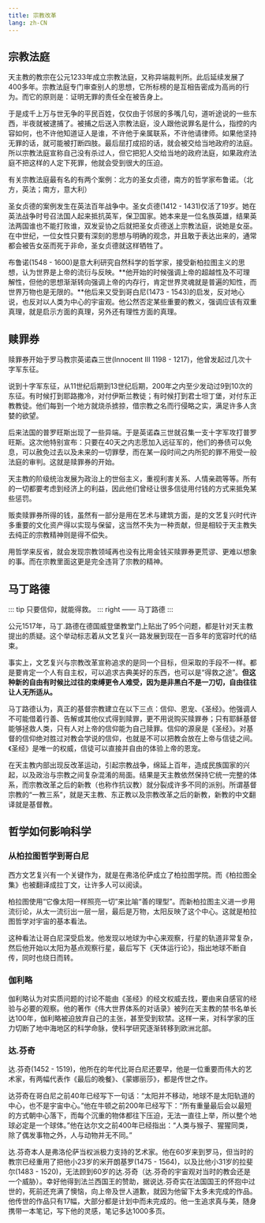```yaml
---
title: 宗教改革
lang: zh-CN
---
```


## 宗教法庭

天主教的教宗在公元1233年成立宗教法庭，又称异端裁判所。此后延续发展了400多年。宗教法庭专门审查别人的思想，它所标榜的是互相告密成为高尚的行为。而它的原则是：证明无罪的责任全在被告身上。

于是成千上万与世无争的平民百姓，仅仅由于邻居的多嘴几句，道听途说的一些东西，半夜就被逮捕了。被捕之后送入宗教法庭，没人跟他说罪名是什么，指控的内容如何，也不许他知道证人是谁，不许他于亲属联系，不许他请律师。如果他坚持无罪的话，就可能被打断四肢。最后屈打成招的话，就会被交给当地政府的法庭。所以宗教法庭宣称自己没有杀过人，但它把犯人交给当地的政府法庭，如果政府法庭不把这样的人定下死罪，他就会受到很大的压迫。

有关宗教法庭最有名的有两个案例：北方的圣女贞德，南方的哲学家布鲁诺。（北方，英法；南方，意大利）

圣女贞德的案例发生在英法百年战争中。圣女贞德(1412 - 1431)仅活了19岁。她在英法战争时号召法国人起来抵抗英军，保卫国家。她本来是一位名族英雄，结果英法两国谁也不能打败谁，双发妥协之后就把圣女贞德送上宗教法庭，说她是女巫。在中世纪，一位女性只要有深刻的思想与明确的观念，并且敢于表达出来的，通常都会被告女巫而死于非命，圣女贞德就这样牺牲了。

布鲁诺(1548 - 1600)是意大利研究自然科学的哲学家，接受新柏拉图主义的思想，认为世界是上帝的流衍与反映。**他开始的时候强调上帝的超越性及不可理解性，但他的思想渐渐转向强调上帝的内存行，肯定世界灵魂就是普遍的知性，而世界万物也是无限的。**他后来又受到哥白尼(1473 - 1543)的启发，反对地心说，也反对以人类为中心的宇宙观。他公然否定某些重要的教义，强调应该有双重真理，就是启示方面的真理，另外还有理性方面的真理。


## 赎罪券

赎罪券开始于罗马教宗英诺森三世(Innocent Ⅲ 1198 - 1217)，他曾发起过几次十字军东征。

说到十字军东征，从11世纪后期到13世纪后期，200年之内至少发动过9到10次的东征。有时候打到耶路撒冷，对付伊斯兰教徒；有时候打到君士坦丁堡，对付东正教教徒。他们每到一个地方就烧杀掳掠，借宗教之名而行侵略之实，满足许多人贪婪的欲望。

后来法国的普罗旺斯出现了一些异端。于是英诺森三世就召集一支十字军攻打普罗旺斯。这次他特别宣布：只要在40天之内志愿加入远征军的，他们的券债可以免息，可以赦免过去以及未来的一切罪孽，而在某一段时间之内所犯的罪不用受一般法庭的审判。这就是赎罪券的开始。

天主教的阶级统治发展为政治上的世俗主义，重视利害关系、人情亲疏等等。所有的一切都要考虑到经济上的利益，因此他们曾经让很多信徒用付钱的方式来抵免某些惩罚。

贩卖赎罪券所得的钱，虽然有一部分是用在艺术与建筑方面，是的文艺复兴时代许多重要的文化资产得以实现与保留，这当然不失为一种贡献，但是相较于天主教失去纯正的宗教精神则是得不偿失。

用哲学来反省，就会发现宗教领域再也没有比用金钱买赎罪券更荒谬、更难以想象的事。而在宗教里面这更是完全违背了宗教的精神。


## 马丁路德

::: tip
只要信仰，就能得救。
::: right
—— 马丁路德
:::

公元1517年，马丁.路德在德国威登堡教堂门上贴出了95个问题，都是针对天主教提出的质疑。这个举动标志着从文艺复兴一路发展到现在一百多年的宽容时代的结束。

事实上，文艺复兴与宗教改革宣称追求的是同一个目标，但采取的手段不一样。都是要肯定一个人有自主权，可以追求古典美好的东西，也可以是“得救之途”。**但这种新的自由有时候比过往的束缚更令人难受，因为是非黑白不是一刀切，自由往往让人无所适从。**

马丁路德认为，真正的基督宗教建立在以下三点：信仰、恩宠、《圣经》。他强调人不可能借着行善、告解或其他仪式得到赎罪，更不用说购买赎罪券；只有耶稣基督能够拯救人类，只有人对上帝的信仰能为自己赎罪。信仰的源泉是《圣经》。对基督的信仰绝对胜过对教会学说的信仰，也就是不可以把教会放在上帝与信徒之间。《圣经》是唯一的权威，信徒可以直接并自由的体验上帝的恩宠。

在天主教内部出现反改革运动，引起宗教战争，绵延上百年，造成民族国家的兴起，以及政治与宗教之间复杂混淆的局面。结果是天主教依然保持它统一完整的体系，而宗教改革之后的新教（也称作抗议教）就分裂成许多不同的派别。所谓基督宗教的“一教三系”，就是天主教、东正教以及宗教改革之后的新教，新教的中文翻译就是基督教。


## 哲学如何影响科学

### 从柏拉图哲学到哥白尼

西方文艺复兴有一个关键作为，就是在弗洛伦萨成立了柏拉图学院。而《柏拉图全集》也被翻译成拉丁文，让许多人可以阅读。

柏拉图使用“它像太阳一样照亮一切”来比喻“善的理型”。而新柏拉图主义进一步用流衍论，从太一流衍出一层一层，最后是万物，太阳反映了这个中心。这就是柏拉图哲学对宇宙的基本看法。

这种看法让哥白尼深受启发。他发现以地球为中心来观察，行星的轨道非常复杂，然后他开始以太阳为基点观察行星，最后写下《天体运行论》，指出地球不断自传，同时也绕日而转。

### 伽利略

伽利略认为对实质问题的讨论不能由《圣经》的经文权威去找，要由来自感官的经验与必要的观察。他的著作《伟大世界体系的对话录》被列在天主教的禁书名单长达100年，伽利略被迫放弃自己的主张，甚至受到软禁。这样一来，对科学家的压力切断了地中海地区的科学命脉，使科学研究逐渐转移到欧洲北部。

### 达.芬奇

达.芬奇(1452 - 1519)，他所在的年代比哥白尼还要早，他是一位重要而伟大的艺术家，有两幅代表作《最后的晚餐》、《蒙娜丽莎》，都是传世之作。

达芬奇在哥白尼之前40年已经写下一句话：“太阳并不移动，地球不是太阳轨道的中心，也不是宇宙中心。”他在牛顿之前200年已经写下：“所有重量最后会以最短的方式朝中心落下，而每个沉重的物体都往下压迫，无法一直往上举，所以整个地球必定是一个球体。”他在达尔文之前400年已经指出：“人类与猴子、猩猩同类，除了偶发事物之外，人与动物并无不同。”

达.芬奇本人是弗洛伦萨当权派极力支持的艺术家。他在60岁来到罗马，但当时的教宗已经重用了把他小23岁的米开朗基罗(1475 - 1564)，以及比他小31岁的拉斐尔(1483 - 1520)，无法顾到60岁的达.芬奇（达.芬奇的宇宙观对当时的教会还是一个威胁）。幸好他得到法兰西国王的赞助，据说达.芬奇实在法国国王的怀抱中过世的，死前还充满了懊恼，向上帝及世人道歉，就因为他留下太多未完成的作品。他传世的作品只有17幅，大部分都是计划中而未完成的。他一生追求真与美，随身携带一本笔记，写下他的灵感，笔记多达1000多页。

